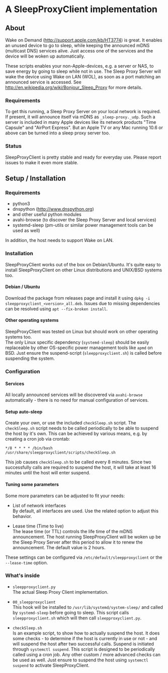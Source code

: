 # A SleepProxyClient implementation

## About
Wake on Demand (http://support.apple.com/kb/HT3774) is great.
It enables an unused device to go to sleep, while keeping the announced mDNS (multicast DNS) services alive.
Just access one of the services and the device will be woken up automatically.

These scripts enables your non-Apple-devices, e.g. a server or NAS, to save energy by going to sleep while not in use.
The Sleep Proxy Server will wake the device using Wake on LAN (WOL), as soon as a port matching an announced service is accessed. See http://en.wikipedia.org/wiki/Bonjour_Sleep_Proxy for more details.

### Requirements
To get this running, a Sleep Proxy Server on your local network is required. If present, it will announce itself via mDNS as `_sleep-proxy._udp`. 
Such a server is included in many Apple devices like its network products "Time Capsule" and "AirPort Express". But an Apple TV or any Mac running 10.6 or above can be turned into a sleep proxy server too. 

### Status
SleepProxyClient is pretty stable and ready for everyday use.
Please report issues to make it even more stable.


## Setup / Installation
### Requirements

 - python3
 - dnspython (http://www.dnspython.org)
 - and other useful python modules
 - avahi-browse (to discover the Sleep Proxy Server and local services)
 - systemd-sleep (pm-utils or similar power management tools can be used as well)

In addition, the host needs to support Wake on LAN.

### Installation
SleepProxyClient works out of the box on Debian/Ubuntu.
It's quite easy to install SleepProxyClient on other Linux distributions and UNIX/BSD systems too.

#### Debian / Ubuntu
Download the package from releases page and install it using `dpkg -i sleepproxyclient_<version>_all.deb`.
Issues due to missing dependencies can be resolved using `apt --fix-broken install`.

#### Other operating systems
SleepProxyClient was tested on Linux but should work on other operating systems too.  
The only Linux specific dependency (`systemd-sleep`) should be easily replaceable by other OS-specific power management tools like `apmd` on BSD.
Just ensure the suspend-script (`sleepproxyclient.sh`) is called before suspending the system.

### Configuration
#### Services
All locally announced services will be discovered via `avahi-browse` automatically - there is no need for manual configuration of services.

#### Setup auto-sleep
Create your own, or use the included `checkSleep.sh` script.
The `checkSleep.sh` script needs to be called periodically to be able to suspend the host by it's own.
This can be achieved by various means, e.g. by creating a cron job via crontab:
```
*/8 * * * * /bin/bash /usr/share/sleepproxyclient/scripts/checkSleep.sh
```

This job causes `checkSleep.sh` to be called every 8 minutes. Since two successfully calls are required to suspend the host, it will take at least 16 minutes until the host will enter suspend.

#### Tuning some parameters
Some more parameters can be adjusted to fit your needs:

- List of network interfaces  
	By default, all interfaces are used. Use the related option to adjust this behavior.

- Lease time (Time to live)  
	The lease time (or TTL) controls the life time of the mDNS announcement. The host running SleepProxyClient will be woken up be the Sleep Proxy Server after this period to allow it to renew the announcement. The default value is 2 hours.

These settings can be configured via `/etc/default/sleepproxyclient` or the `--lease-time` option.
	
### What's inside

- `sleepproxyclient.py`  
  The actual Sleep Proxy Client implementation.

- `00_sleepproxyclient`    
	This hook will be installed to `/usr/lib/systemd/system-sleep/` and called by `systemd-sleep` before going to sleep. This script calls `sleepproxyclient.sh` which will then call `sleepproxyclient.py`.

- `checkSleep.sh`   
  Is an example script, to show how to actually suspend the host. It does some checks - to determine if the host is currently in use or not - and will suspend the host after two successful calls. Suspend is initiated through `systemctl suspend`. This script is designed to be periodically called using a cron job.
  Any other custom / more advanced checks can be used as well. Just ensure to suspend the host using `systemctl suspend` to activate SleepProxyClient.

